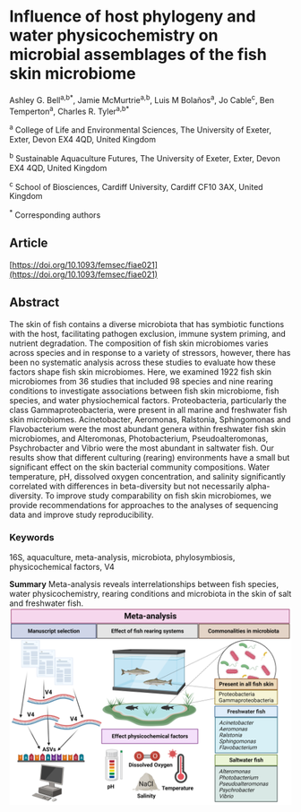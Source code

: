 # Influence of host phylogeny and water physicochemistry on microbial assemblages of the fish skin microbiome

Ashley G. Bell<sup>a,b*</sup>, Jamie McMurtrie<sup>a,b</sup>, Luis M Bolaños<sup>a</sup>, Jo Cable<sup>c</sup>, Ben Temperton<sup>a</sup>, Charles R. Tyler<sup>a,b*</sup>

<sup>a</sup> College of Life and Environmental Sciences, The University of Exeter, Exter, Devon EX4 4QD, United Kingdom

<sup>b</sup> Sustainable Aquaculture Futures, The University of Exeter, Exter, Devon EX4 4QD, United Kingdom

<sup>c</sup> School of Biosciences, Cardiff University, Cardiff CF10 3AX, United Kingdom

<sup>*</sup> Corresponding authors

## Article
[https://doi.org/10.1093/femsec/fiae021](https://doi.org/10.1093/femsec/fiae021)

## Abstract
The skin of fish contains a diverse microbiota that has symbiotic functions with the host, facilitating pathogen exclusion, immune system priming, and nutrient degradation. The composition of fish skin microbiomes varies across species and in response to a variety of stressors, however, there has been no systematic analysis across these studies to evaluate how these factors shape fish skin microbiomes. Here, we examined 1922 fish skin microbiomes from 36 studies that included 98 species and nine rearing conditions to investigate associations between fish skin microbiome, fish species, and water physiochemical factors. Proteobacteria, particularly the class Gammaproteobacteria, were present in all marine and freshwater fish skin microbiomes. Acinetobacter, Aeromonas, Ralstonia, Sphingomonas and Flavobacterium were the most abundant genera within freshwater fish skin microbiomes, and Alteromonas, Photobacterium, Pseudoalteromonas, Psychrobacter and Vibrio were the most abundant in saltwater fish. Our results show that different culturing (rearing) environments have a small but significant effect on the skin bacterial community compositions. Water temperature, pH, dissolved oxygen concentration, and salinity significantly correlated with differences in beta-diversity but not necessarily alpha-diversity. To improve study comparability on fish skin microbiomes, we provide recommendations for approaches to the analyses of sequencing data and improve study reproducibility.

### Keywords
16S, aquaculture, meta-analysis, microbiota, phylosymbiosis, physicochemical factors, V4

**Summary** 
Meta-analysis reveals interrelationships between fish species, water physicochemistry, rearing conditions and microbiota in the skin of salt and freshwater fish.
![Graphical abstract](graphical_abstract.png?raw=true)

